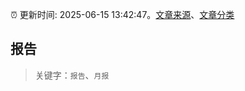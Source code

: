 :alarm_clock: 更新时间: 2025-06-15 13:42:47。[文章来源](/README.md)、[文章分类](/TAGS.md)

## 报告


> 关键字：`报告`、`月报`



